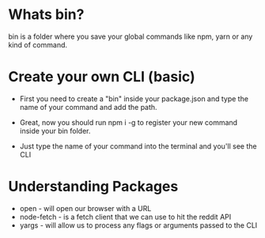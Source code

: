 # Whats bin?

bin is a folder where you save your global commands like npm, yarn or any kind of command.

# Create your own CLI (basic)

- First you need to create a "bin" inside your package.json and type the name of your command and add the path.

- Great, now you should run npm i -g to register your new command inside your bin folder.

- Just type the name of your command into the terminal and you'll see the CLI 
# Understanding Packages

* open - will open our browser with a URL
* node-fetch - is a fetch client that we can use to hit the reddit API
* yargs - will allow us to process any flags or arguments passed to the CLI